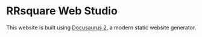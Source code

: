 # RRsquare Web Studio

This website is built using [Docusaurus 2](https://docusaurus.io/), a modern static website generator.